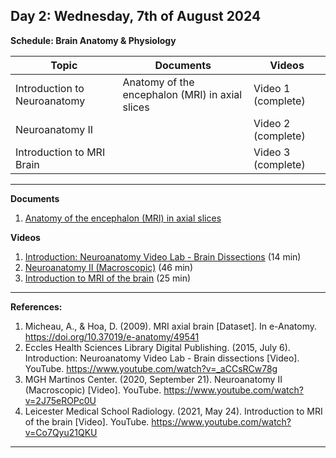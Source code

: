 **Day 2: Wednesday, 7th of August 2024**
-------------------

**Schedule: Brain Anatomy & Physiology**

|     Topic     |   Documents    |    Videos    |
| ------------- | ------------- | ------------- | 
| Introduction to Neuroanatomy       |     Anatomy of the encephalon (MRI) in axial slices     |    Video 1 (complete)   |
| Neuroanatomy II  |          |    Video 2 (complete)      |
|  Introduction to MRI Brain   |          |    Video 3 (complete)      |


----------------------------
**Documents**

1. [Anatomy of the encephalon (MRI) in axial slices](https://www.imaios.com/en/e-anatomy/brain/mri-axial-brain)


**Videos** 

1. [Introduction: Neuroanatomy Video Lab - Brain Dissections](https://www.youtube.com/watch?v=_aCCsRCw78g) (14 min)
2. [Neuroanatomy II (Macroscopic)](https://www.youtube.com/watch?v=2J75eROPc0U&list=PLP-_wD_jC1dPwta7vhRWP4aOj_PO_fHBQ&index=14) (46 min)
3. [Introduction to MRI of the brain](https://www.youtube.com/watch?v=Co7Qyu21QKU&t=423s) (25 min)


   
<!--- Commenting --->

----------------------------
**References:**
1.  Micheau, A., & Hoa, D. (2009). MRI axial brain [Dataset]. In e-Anatomy. https://doi.org/10.37019/e-anatomy/49541
2.  Eccles Health Sciences Library Digital Publishing. (2015, July 6). Introduction: Neuroanatomy Video Lab - Brain dissections [Video]. YouTube. https://www.youtube.com/watch?v=_aCCsRCw78g
3.  MGH Martinos Center. (2020, September 21). Neuroanatomy II (Macroscopic) [Video]. YouTube. https://www.youtube.com/watch?v=2J75eROPc0U
4.  Leicester Medical School Radiology. (2021, May 24). Introduction to MRI of the brain [Video]. YouTube. https://www.youtube.com/watch?v=Co7Qyu21QKU


----------------------------



<!--- Name, " " Youtube, uploaded by   , date, link. 

Use Scribbr for youtuebe citation generations (APA 7)  --->
